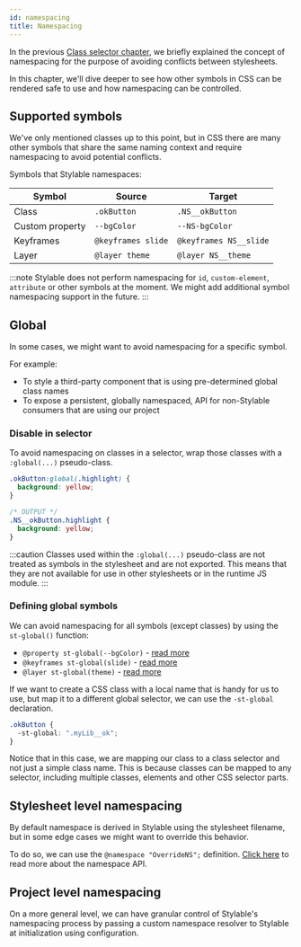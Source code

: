 ```yaml
---
id: namespacing
title: Namespacing
---
```


In the previous [Class selector chapter](./class.md#local-to-global), we briefly explained the concept of namespacing for the purpose of avoiding conflicts between stylesheets.

In this chapter, we'll dive deeper to see how other symbols in CSS can be rendered safe to use and how namespacing can be controlled.

## Supported symbols

We've only mentioned classes up to this point, but in CSS there are many other symbols that share the same naming context and require namespacing to avoid potential conflicts.

Symbols that Stylable namespaces:

| Symbol          | Source             | Target                 |
| --------------- | ------------------ | ---------------------- |
| Class           | `.okButton`        | `.NS__okButton`        |
| Custom property | `--bgColor`        | `--NS-bgColor`         |
| Keyframes       | `@keyframes slide` | `@keyframes NS__slide` |
| Layer           | `@layer theme`     | `@layer NS__theme`     |

:::note
Stylable does not perform namespacing for `id`, `custom-element`, `attribute` or other symbols at the moment. We might add additional symbol namespacing support in the future.
:::

## Global

In some cases, we might want to avoid namespacing for a specific symbol.

For example:

- To style a third-party component that is using pre-determined global class names
- To expose a persistent, globally namespaced, API for non-Stylable consumers that are using our project

### Disable in selector

To avoid namespacing on classes in a selector, wrap those classes with a `:global(...)` pseudo-class.

```css
.okButton:global(.highlight) {
  background: yellow;
}

/* OUTPUT */
.NS__okButton.highlight {
  background: yellow;
}
```

:::caution
Classes used within the `:global(...)` pseudo-class are not treated as symbols in the stylesheet and are not exported. This means that they are not available for use in other stylesheets or in the runtime JS module.
:::

### Defining global symbols

We can avoid namespacing for all symbols (except classes) by using the `st-global()` function:

- `@property st-global(--bgColor)` - [read more](../../references/css-vars#use-a-global-custom-property)
- `@keyframes st-global(slide)` - [read more](../../references/keyframes#global-keyframes)
- `@layer st-global(theme)` - [read more](../../references/layer#disable-namespace)

If we want to create a CSS class with a local name that is handy for us to use, but map it to a different global selector, we can use the `-st-global` declaration.

```css
.okButton {
  -st-global: ".myLib__ok";
}
```

Notice that in this case, we are mapping our class to a class selector and not just a simple class name. This is because classes can be mapped to any selector, including multiple classes, elements and other CSS selector parts.

<!-- TODO: expand on -st-global outcomes in the runtime api and link to it here -->

## Stylesheet level namespacing

By default namespace is derived in Stylable using the stylesheet filename, but in some edge cases we might want to override this behavior.

To do so, we can use the `@namespace "OverrideNS";` definition. [Click here](../../references/namespace.md) to read more about the namespace API.

## Project level namespacing

On a more general level, we can have granular control of Stylable's namespacing process by passing a custom namespace resolver to Stylable at initialization using configuration.

<!-- TODO: create stylable.config entry and link to it -->
